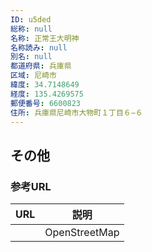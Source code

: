 ```yaml
---
ID: u5ded
総称: null
名称: 正常王大明神
名称読み: null
別名: null
都道府県: 兵庫県
区域: 尼崎市
緯度: 34.7148649
経度: 135.4269575
郵便番号: 6600823
住所: 兵庫県尼崎市大物町１丁目６−６
---
```


## その他

### 参考URL

| URL | 説明          |
| --- | ------------- |
|     | OpenStreetMap |
